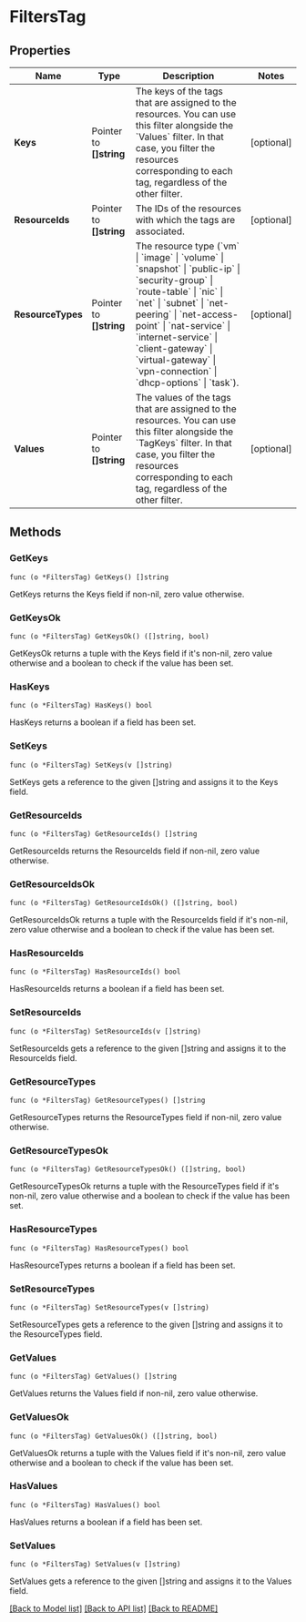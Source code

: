 # FiltersTag

## Properties

Name | Type | Description | Notes
------------ | ------------- | ------------- | -------------
**Keys** | Pointer to **[]string** | The keys of the tags that are assigned to the resources. You can use this filter alongside the &#x60;Values&#x60; filter. In that case, you filter the resources corresponding to each tag, regardless of the other filter. | [optional] 
**ResourceIds** | Pointer to **[]string** | The IDs of the resources with which the tags are associated. | [optional] 
**ResourceTypes** | Pointer to **[]string** | The resource type (&#x60;vm&#x60; \\| &#x60;image&#x60; \\| &#x60;volume&#x60; \\| &#x60;snapshot&#x60; \\| &#x60;public-ip&#x60; \\| &#x60;security-group&#x60; \\| &#x60;route-table&#x60; \\| &#x60;nic&#x60; \\| &#x60;net&#x60; \\| &#x60;subnet&#x60; \\| &#x60;net-peering&#x60; \\| &#x60;net-access-point&#x60; \\| &#x60;nat-service&#x60; \\| &#x60;internet-service&#x60; \\| &#x60;client-gateway&#x60; \\| &#x60;virtual-gateway&#x60; \\| &#x60;vpn-connection&#x60; \\| &#x60;dhcp-options&#x60; \\| &#x60;task&#x60;). | [optional] 
**Values** | Pointer to **[]string** | The values of the tags that are assigned to the resources. You can use this filter alongside the &#x60;TagKeys&#x60; filter. In that case, you filter the resources corresponding to each tag, regardless of the other filter. | [optional] 

## Methods

### GetKeys

`func (o *FiltersTag) GetKeys() []string`

GetKeys returns the Keys field if non-nil, zero value otherwise.

### GetKeysOk

`func (o *FiltersTag) GetKeysOk() ([]string, bool)`

GetKeysOk returns a tuple with the Keys field if it's non-nil, zero value otherwise
and a boolean to check if the value has been set.

### HasKeys

`func (o *FiltersTag) HasKeys() bool`

HasKeys returns a boolean if a field has been set.

### SetKeys

`func (o *FiltersTag) SetKeys(v []string)`

SetKeys gets a reference to the given []string and assigns it to the Keys field.

### GetResourceIds

`func (o *FiltersTag) GetResourceIds() []string`

GetResourceIds returns the ResourceIds field if non-nil, zero value otherwise.

### GetResourceIdsOk

`func (o *FiltersTag) GetResourceIdsOk() ([]string, bool)`

GetResourceIdsOk returns a tuple with the ResourceIds field if it's non-nil, zero value otherwise
and a boolean to check if the value has been set.

### HasResourceIds

`func (o *FiltersTag) HasResourceIds() bool`

HasResourceIds returns a boolean if a field has been set.

### SetResourceIds

`func (o *FiltersTag) SetResourceIds(v []string)`

SetResourceIds gets a reference to the given []string and assigns it to the ResourceIds field.

### GetResourceTypes

`func (o *FiltersTag) GetResourceTypes() []string`

GetResourceTypes returns the ResourceTypes field if non-nil, zero value otherwise.

### GetResourceTypesOk

`func (o *FiltersTag) GetResourceTypesOk() ([]string, bool)`

GetResourceTypesOk returns a tuple with the ResourceTypes field if it's non-nil, zero value otherwise
and a boolean to check if the value has been set.

### HasResourceTypes

`func (o *FiltersTag) HasResourceTypes() bool`

HasResourceTypes returns a boolean if a field has been set.

### SetResourceTypes

`func (o *FiltersTag) SetResourceTypes(v []string)`

SetResourceTypes gets a reference to the given []string and assigns it to the ResourceTypes field.

### GetValues

`func (o *FiltersTag) GetValues() []string`

GetValues returns the Values field if non-nil, zero value otherwise.

### GetValuesOk

`func (o *FiltersTag) GetValuesOk() ([]string, bool)`

GetValuesOk returns a tuple with the Values field if it's non-nil, zero value otherwise
and a boolean to check if the value has been set.

### HasValues

`func (o *FiltersTag) HasValues() bool`

HasValues returns a boolean if a field has been set.

### SetValues

`func (o *FiltersTag) SetValues(v []string)`

SetValues gets a reference to the given []string and assigns it to the Values field.


[[Back to Model list]](../README.md#documentation-for-models) [[Back to API list]](../README.md#documentation-for-api-endpoints) [[Back to README]](../README.md)


